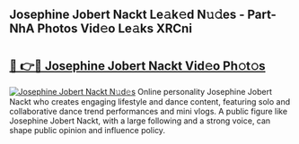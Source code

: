 ## Josephine Jobert Nackt Le𝚊k𝚎d N𝚞𝚍es - Part-NhA Photos Vid𝚎o Le𝚊ks XRCni

# <h2><a href="http://fb4yya.evod.top/?m=Josephine+Jobert+Nackt">🔗 👉🔴 Josephine Jobert Nackt Vid𝚎o Ph𝚘t𝚘s</a></h2>

[![Josephine Jobert Nackt N𝚞d𝚎s](https://i.imgur.com/8V9OHl7.gif)](http://fb4yya.evod.top/?m=Josephine+Jobert+Nackt)
Online personality Josephine Jobert Nackt who creates engaging lifestyle and dance content, featuring solo and collaborative dance trend performances and mini vlogs. A public figure like Josephine Jobert Nackt, with a large following and a strong voice, can shape public opinion and influence policy. 
